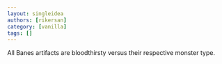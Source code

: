 ```yaml
---
layout: singleidea
authors: [rikersan]
category: [vanilla]
tags: []
---
```

All Banes artifacts are bloodthirsty versus their respective monster type.
